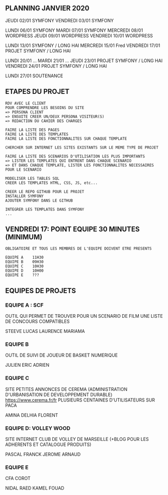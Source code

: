 ## PLANNING JANVIER 2020

JEUDI       02/01       SYMFONY
VENDREDI    03/01       SYMFONY

LUNDI       06/01       SYMFONY
MARDI       07/01       SYMFONY
MERCREDI    08/01       WORDPRESS
JEUDI       09/01       WORDPRESS
VENDREDI    10/01       WORDPRESS

LUNDI       13/01       SYMFONY / LONG HAI
MERCREDI    15/01       Fred
VENDREDI    17/01       PROJET SYMFONY  / LONG HAI

LUNDI       20/01       ...
MARDI       21/01       ...
JEUDI       23/01       PROJET SYMFONY / LONG HAI
VENDREDI    24/01       PROJET SYMFONY / LONG HAI

LUNDI       27/01       SOUTENANCE



## ETAPES DU PROJET


    RDV AVEC LE CLIENT
    POUR COMPRENDRE LES BESOINS DU SITE
    => PERSONA CLIENT
    => ENSUITE CREER UN/DEUX PERSONA VISITEUR(S)
    => REDACTION DU CAHIER DES CHARGES

    FAIRE LA LISTE DES PAGES
    FAIRE LA LISTE DES TEMPLATES
    FAIRE LA LISTE DES FONCTIONNALITES SUR CHAQUE TEMPLATE

    CHERCHER SUR INTERNET LES SITES EXISTANTS SUR LE MEME TYPE DE PROJET

    FAIRE LA LISTE DES SCENARIOS D'UTILISATION LES PLUS IMPORTANTS
    => LISTER LES TEMPLATES QUI ENTRENT DANS CHAQUE SCENARIO
    => ET DANS CHAQUE TEMPLATE, LISTER LES FONCTIONNALITES NECESSAIRES POUR LE SCENARIO

    MODELISER LES TABLES SQL
    CREER LES TEMPLATES HTML, CSS, JS, etc...

    CREER LE REPO GITHUB POUR LE PROJET
    INSTALLER SYMFONY 
    AJOUTER SYMFONY DANS LE GITHUB

    INTEGRER LES TEMPLATES DANS SYMFONY
    ...


## VENDREDI 17: POINT EQUIPE 30 MINUTES (MINIMUM)

    OBLIGATOIRE ET TOUS LES MEMBRES DE L'EQUIPE DOIVENT ETRE PRESENTS

    EQUIPE A    11H30
    EQUIPE B    09H30
    EQUIPE C    10H30
    EQUIPE D    10H00
    EQUIPE E    ???



## EQUIPES DE PROJETS


### EQUIPE A : SCF

OUTIL QUI PERMET DE TROUVER POUR UN SCENARIO DE FILM
UNE LISTE DE CONCOURS COMPATIBLES

STEEVE
LUCAS
LAURENCE
MARIAMA


### EQUIPE B

OUTIL DE SUIVI DE JOUEUR DE BASKET NUMERIQUE

JULIEN
ERIC
ADRIEN

### EQUIPE C

SITE PETITES ANNONCES DE CEREMA
(ADMINISTRATION D'URBANISATION DE DEVELOPPEMENT DURABLE)
https://www.cerema.fr/fr
PLUSIEURS CENTAINES D'UTILISATEURS SUR PACA

AMINA
DELHIA
FLORENT


### EQUIPE D: VOLLEY WOOD

SITE INTERNET CLUB DE VOLLEY DE MARSEILLE
(+BLOG POUR LES ADHERENTS ET CATALOGUE PRODUITS)

PASCAL
FRANCK
JEROME
ARNAUD

### EQUIPE E

CFA COROT

NIDAL
RAED
KAMEL
FOUAD

